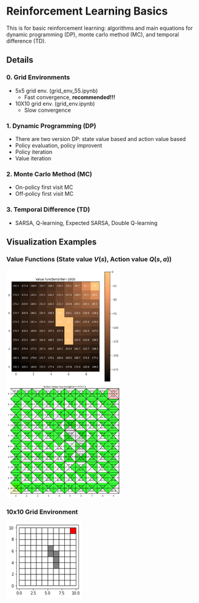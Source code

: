 Reinforcement Learning Basics
==============

This is for basic reinforcement learning: algorithms and main equations for dynamic programming (DP), monte carlo method (MC), and temporal difference (TD).

Details
-----

### 0. Grid Environments

* 5x5 grid env. (grid_env_55.ipynb)   
    * Fast convergence, **recommended!!!**
* 10X10 grid env. (grid_env.ipynb)   
    * Slow convergence   


### 1. Dynamic Programming (DP)

* There are two version DP: state value based and action value based
* Policy evaluation, policy improvent
* Policy iteration
* Value iteration

### 2. Monte Carlo Method (MC)

* On-policy first visit MC
* Off-policy first visit MC

### 3. Temporal Difference (TD)

* SARSA, Q-learning, Expected SARSA, Double Q-learning


Visualization Examples
-----

### Value Functions (State value $V(s)$, Action value $Q(s,a)$)
<p align="left">
    <img src="./results/state_value.png" width="300" height="300">
    <img src="./results/action_value.png" width="300" height="300">
</p>

### 10x10 Grid Environment
<img src="./results/env.png" width="200" height="200">